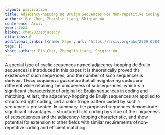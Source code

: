 ```yaml
---
layout: publication
title: Adjacency-hopping De Bruijn Sequences For Non-repetitive Coding
authors: Bin Chen, Zhenglin Liang, Shiqian Wu
conference: Arxiv
year: 2023
bibkey: chen2023adjacency
citations: 0
additional_links: [{name: Paper, url: 'https://arxiv.org/abs/2309.02841'}]
tags: []
short_authors: Bin Chen, Zhenglin Liang, Shiqian Wu
---
```

A special type of cyclic sequences named adjacency-hopping de Bruijn
sequences is introduced in this paper. It is theoretically proved the existence
of such sequences, and the number of such sequences is derived. These sequences
guarantee that all neighboring codes are different while retaining the
uniqueness of subsequences, which is a significant characteristic of original
de Bruijn sequences in coding and matching. At last, the adjacency-hopping de
Bruijn sequences are applied to structured light coding, and a color fringe
pattern coded by such a sequence is presented. In summary, the proposed
sequences demonstrate significant advantages in structured light coding by
virtue of the uniqueness of subsequences and the adjacency-hopping
characteristic, and show potential for extension to other fields with similar
requirements of non-repetitive coding and efficient matching.